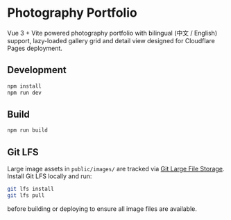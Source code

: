 # Photography Portfolio

Vue 3 + Vite powered photography portfolio with bilingual (中文 / English) support, lazy-loaded gallery grid and detail view designed for Cloudflare Pages deployment.

## Development

```bash
npm install
npm run dev
```

## Build

```bash
npm run build
```

## Git LFS

Large image assets in `public/images/` are tracked via [Git Large File Storage](https://git-lfs.com/). Install Git LFS locally and run:

```bash
git lfs install
git lfs pull
```

before building or deploying to ensure all image files are available.
